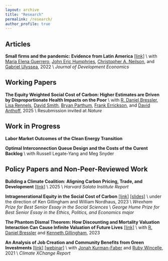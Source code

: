 ```yaml
---
layout: archive
title: "Research"
permalink: /research/
author_profile: true
---
```


## Articles

**Small firms and the pandemic: Evidence from Latin America** [[link]](https://www.sciencedirect.com/science/article/pii/S0304387821001358) \\
with [Maria Elena Guerrero](https://mariaelenaguer.github.io/), [John Eric Humphries](https://johnerichumphries.com/index.html), [Christopher A. Neilson](https://christopherneilson.github.io/), and [Gabriel Ulyssea](https://sites.google.com/view/gabriel-ulyssea), 2022 \\
*Journal of Development Economics* 

## Working Papers
**The Equity Weighted Social Cost of Carbon: Higher Estimates are Driven by Disproportionate Health Impacts on the Poor** \\
with [R. Daniel Bressler](https://rdanielbressler.com/), [Lisa Rennels](https://www.lisarennels.com/), [David Smith](https://www.linkedin.com/in/davidjsmithee/), [Bryan Parthum](https://www.bryanparthum.com/home), [Frank Errickson](https://frankerrickson.github.io/), and [David Anthoff](https://www.david-anthoff.com), 2025 \\
Resubmission invited at *Nature* 

## Work in Progress
**Labor Market Outcomes of the Clean Energy Transition**  

**Optimal Interconnection Queue Design and the Costs of the Curent Backlog** \\
with Russell Legate-Yang and Meg Snyder

## Policy Papers and Non-Peer-Reviewed Work
**Building a Climate Coalition: Aligning Carbon Pricing, Trade, and Development** [[link]](https://salatainstitute.harvard.edu/wp-content/uploads/2025/06/CCWG-FFD-Interim-Report-FINAL.pdf) \\
2025 \\
_Harvard Salata Institute Report_

**Intragenerational Equity in the Social Cost of Carbon** [[link]](https://naomishimberg.github.io/files/shimberg_thesis_final.pdf) [[slides]](https://naomishimberg.github.io/files/Thesis_Slides.pdf) \\
under the direction of Ken Gillingham and William Nordhaus, 2023 \\
_Wrexham Prize for Best Senior Essay in the Social Sciences_ \\
_George Hume Prize for Best Senior Essay in the Ethics, Politics, and Economics major_

**The Phantom Dismal Theorem: How Discounting and Mortality Valuation Interaction Can Cause Infinite Valuation of Future Lives** [[link]](https://papers.ssrn.com/sol3/papers.cfm?abstract_id=4534871) \\
with [R. Daniel Bressler](https://rdanielbressler.com/) and [Kenneth Gillingham](https://resources.environment.yale.edu/gillingham/), 2023 

**An Analysis of Job Creation and Community Benefits from Green Investments** [[link]](https://climate-xchange.org/wp-content/uploads/2018/08/Investing-in-a-Better-Massachusetts-An-Analysis-of-Job-Creation-and-Community-Benefits-from-Green-Investments_website.pdf) [[webinar]](https://vimeo.com/554842317) \\
with [Jonah Kurman-Faber](https://www.linkedin.com/in/jonahkf/) and [Ruby Wincelle](https://www.linkedin.com/in/rubywincele/), 2021 \\
*Climate XChange Report*



